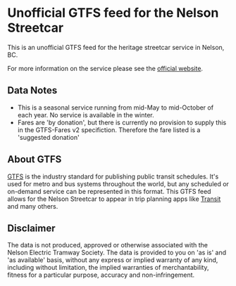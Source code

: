 # Unofficial GTFS feed for the Nelson Streetcar

This is an unofficial GTFS feed for the heritage streetcar service in Nelson, BC. 

For more information on the service please see the [official website](https://nelsonstreetcar.org).

## Data Notes
* This is a seasonal service running from mid-May to mid-October of each year. No service is available in the winter.
* Fares are 'by donation', but there is currently no provision to supply this in the GTFS-Fares v2 specifiction. Therefore the fare listed is a 'suggested donation'

## About GTFS

[GTFS](https://gtfs.org) is the industry standard for publishing public transit schedules. It's used for metro and bus systems throughout the world, but any scheduled or on-demand service can be represented in this format. This GTFS feed allows for the Nelson Streetcar to appear in trip planning apps like [Transit](https://transit.app) and many others.

## Disclaimer

The data is not produced, approved or otherwise associated with the Nelson Electric Tramway Society. The data is provided to you on 'as is' and 'as available' basis, without any express or implied warranty of any kind, including without limitation, the implied warranties of merchantability, fitness for a particular purpose, accuracy and non-infringement. 
